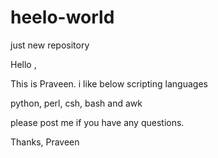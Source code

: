 # heelo-world
just new repository

Hello ,

This is Praveen. i like below scripting languages

python, perl, csh, bash and awk

please post me if you have any questions.

Thanks,
Praveen
